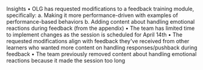 Insights
	•	OLG has requested modifications to a feedback training module, specifically:
	a.	Making it more performance-driven with examples of performance-based behaviors
	b.	Adding content about handling emotional reactions during feedback (from the appendix)
	•	The team has limited time to implement changes as the session is scheduled for April 14th
	•	The requested modifications align with feedback they've received from other learners who wanted more content on handling responses/pushback during feedback
	•	The team previously removed content about handling emotional reactions because it made the session too long 